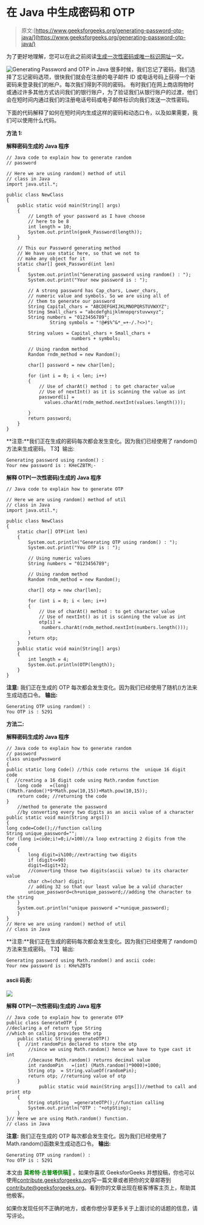 # 在 Java 中生成密码和 OTP

> 原文:[https://www.geeksforgeeks.org/generating-password-otp-java/](https://www.geeksforgeeks.org/generating-password-otp-java/)

为了更好地理解，您可以在此之前阅读[生成一次性密码或唯一标识网址](https://www.geeksforgeeks.org/generate-one-time-password-unique-identification-url/)一文。

![Generating Password and OTP in Java](img/c44820b2a17274416ab030136eded909.png)
很多时候，我们忘记了密码，我们选择了忘记密码选项，很快我们就会在注册的电子邮件 ID 或电话号码上获得一个新密码来登录我们的帐户。每次我们得到不同的密码。
有时我们在网上商店购物时或通过许多其他方式访问我们的银行账户，为了验证我们从银行账户的过渡，他们会在短时间内通过我们的注册电话号码或电子邮件标识向我们发送一次性密码。

下面的代码解释了如何在短时间内生成这样的密码和动态口令，以及如果需要，我们可以使用什么代码。

**方法 1:**

**解释密码生成的 Java 程序**

```
// Java code to explain how to generate random
// password

// Here we are using random() method of util
// class in Java
import java.util.*;

public class NewClass
{
    public static void main(String[] args)
    {
        // Length of your password as I have choose
        // here to be 8
        int length = 10;
        System.out.println(geek_Password(length));
    }

    // This our Password generating method
    // We have use static here, so that we not to
    // make any object for it
    static char[] geek_Password(int len)
    {
        System.out.println("Generating password using random() : ");
        System.out.print("Your new password is : ");

        // A strong password has Cap_chars, Lower_chars,
        // numeric value and symbols. So we are using all of
        // them to generate our password
        String Capital_chars = "ABCDEFGHIJKLMNOPQRSTUVWXYZ";
        String Small_chars = "abcdefghijklmnopqrstuvwxyz";
        String numbers = "0123456789";
                String symbols = "!@#$%^&*_=+-/.?<>)";

        String values = Capital_chars + Small_chars +
                        numbers + symbols;

        // Using random method
        Random rndm_method = new Random();

        char[] password = new char[len];

        for (int i = 0; i < len; i++)
        {
            // Use of charAt() method : to get character value
            // Use of nextInt() as it is scanning the value as int
            password[i] =
              values.charAt(rndm_method.nextInt(values.length()));

        }
        return password;
    }
}
```

**注意:**我们正在生成的密码每次都会发生变化。因为我们已经使用了 random()方法来生成密码。
T3】输出:

```
Generating password using random() : 
Your new password is : KHeCZBTM;-
```

**解释 OTP(一次性密码)生成的 Java 程序**

```
// Java code to explain how to generate OTP

// Here we are using random() method of util
// class in Java
import java.util.*;

public class NewClass
{
    static char[] OTP(int len)
    {
        System.out.println("Generating OTP using random() : ");
        System.out.print("You OTP is : ");

        // Using numeric values
        String numbers = "0123456789";

        // Using random method
        Random rndm_method = new Random();

        char[] otp = new char[len];

        for (int i = 0; i < len; i++)
        {
            // Use of charAt() method : to get character value
            // Use of nextInt() as it is scanning the value as int
            otp[i] =
             numbers.charAt(rndm_method.nextInt(numbers.length()));
        }
        return otp;
    }
    public static void main(String[] args)
    {
        int length = 4;
        System.out.println(OTP(length));
    }
}
```

**注意:**
我们正在生成的 OTP 每次都会发生变化。因为我们已经使用了随机()方法来生成动态口令。
**输出:**

```
Generating OTP using random() : 
You OTP is : 5291
```

**方法二:**

**解释密码生成的 Java 程序**

```
// Java code to explain how to generate random
// password
class uniquePassword
{
public static long Code() //this code returns the  unique 16 digit code 
{  //creating a 16 digit code using Math.random function
    long code   =(long)((Math.random()*9*Math.pow(10,15))+Math.pow(10,15));
    return code; //returning the code
}
    //method to generate the password
    //by converting every two digits as an ascii value of a character
public static void main(String args[]) 
{
long code=Code();//function calling
String unique_password="";
for (long i=code;i!=0;i/=100)//a loop extracting 2 digits from the code 
    {
        long digit=i%100;//extracting two digits
        if (digit<=90)
        digit=digit+32; 
        //converting those two digits(ascii value) to its character value
        char ch=(char) digit;
        // adding 32 so that our least value be a valid character 
        unique_password=ch+unique_password;//adding the character to the string
    }
    System.out.println("unique password ="+unique_password);
    }
}
// Here we are using random() method of util
// class in Java
```

**注意:**我们正在生成的密码每次都会发生变化。因为我们已经使用了 random()方法来生成密码。
T3】输出:

```
Generating password using Math.random() and ascii code: 
Your new password is : KHe%ZBT$
```

#### ascii 码表:

![](img/1dcaf627a6b8b9956aae9f4b3d0a9e0e.png)

**解释 OTP(一次性密码)生成的 Java 程序**

```
// Java code to explain how to generate OTP
public class GenerateOTP {
//declaring a of return type String
//which on calling provides the otp
    public static String generateOTP() 
    {  //int randomPin declared to store the otp
        //since we using Math.random() hence we have to type cast it int
        //because Math.random() returns decimal value
        int randomPin   =(int) (Math.random()*9000)+1000;
        String otp  = String.valueOf(randomPin);
        return otp; //returning value of otp
    }
            public static void main(String args[])//method to call and print otp
    {
        String otpSting  =generateOTP();//function calling
        System.out.println("OTP : "+otpSting);
    }
}// Here we are using Math.random() function.
// class in Java
```

**注意:**
我们正在生成的 OTP 每次都会发生变化。因为我们已经使用了 Math.random()函数来生成动态口令。
**输出:**

```
Generating OTP using random() : 
You OTP is : 5291
```

本文由 <font color="green">**莫希特·古普塔供稿🙂**</font> 。如果你喜欢 GeeksforGeeks 并想投稿，你也可以使用[contribute.geeksforgeeks.org](http://www.contribute.geeksforgeeks.org)写一篇文章或者把你的文章邮寄到 contribute@geeksforgeeks.org。看到你的文章出现在极客博客主页上，帮助其他极客。

如果你发现任何不正确的地方，或者你想分享更多关于上面讨论的话题的信息，请写评论。